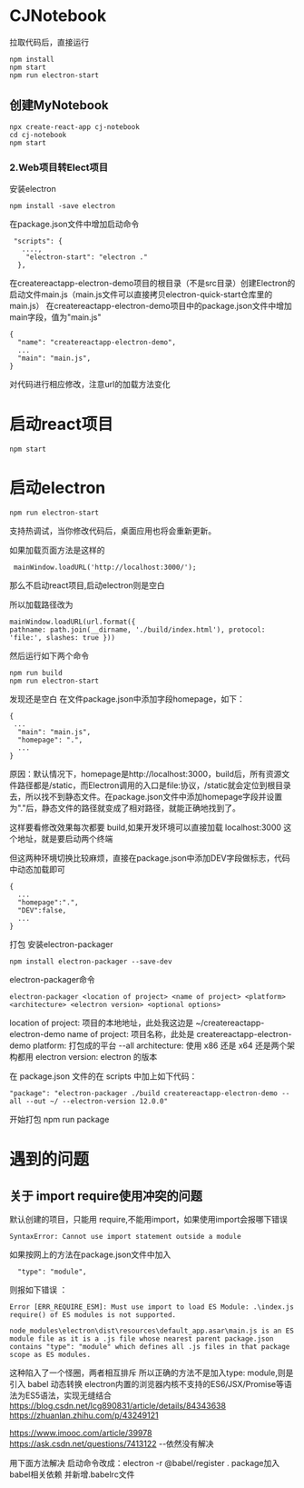 # CJNotebook
拉取代码后，直接运行
```
npm install
npm start
npm run electron-start
```

## 创建MyNotebook
```
npx create-react-app cj-notebook
cd cj-notebook
npm start
```
### 2.Web项目转Elect项目
安装electron
```
npm install -save electron
```

在package.json文件中增加启动命令
```
 "scripts": {
   ....,
    "electron-start": "electron ."
  },
```

在createreactapp-electron-demo项目的根目录（不是src目录）创建Electron的启动文件main.js（main.js文件可以直接拷贝electron-quick-start仓库里的main.js）
在createreactapp-electron-demo项目中的package.json文件中增加main字段，值为"main.js"
```
{
  "name": "createreactapp-electron-demo",
  ...
  "main": "main.js",
}
```

对代码进行相应修改，注意url的加载方法变化

# 启动react项目
```
npm start
```
# 启动electron
```
npm run electron-start
```
支持热调试，当你修改代码后，桌面应用也将会重新更新。

如果加载页面方法是这样的
```
 mainWindow.loadURL('http://localhost:3000/');
```
那么不启动react项目,启动electron则是空白

所以加载路径改为
```
mainWindow.loadURL(url.format({
pathname: path.join(__dirname, './build/index.html'), protocol: 'file:', slashes: true }))
```
然后运行如下两个命令
```
npm run build
npm run electron-start
```
发现还是空白
在文件package.json中添加字段homepage，如下：
```
{
 ...
  "main": "main.js",
  "homepage": ".",
  ...
}
```

原因：默认情况下，homepage是http://localhost:3000，build后，所有资源文件路径都是/static，而Electron调用的入口是file:协议，/static就会定位到根目录去，所以找不到静态文件。在package.json文件中添加homepage字段并设置为"."后，静态文件的路径就变成了相对路径，就能正确地找到了。

这样要看修改效果每次都要 build,如果开发环境可以直接加载 localhost:3000 这个地址，就是要启动两个终端

但这两种环境切换比较麻烦，直接在package.json中添加DEV字段做标志，代码中动态加载即可
```
{
  ...
  "homepage":".",
  "DEV":false,
  ...
}
```

打包
安装electron-packager
```
npm install electron-packager --save-dev
```

electron-packager命令
```
electron-packager <location of project> <name of project> <platform> <architecture> <electron version> <optional options>
```
location of project: 项目的本地地址，此处我这边是 ~/createreactapp-electron-demo
name of project: 项目名称，此处是 createreactapp-electron-demo
platform: 打包成的平台 --all
architecture: 使用 x86 还是 x64 还是两个架构都用
electron version: electron 的版本

在 package.json 文件的在 scripts 中加上如下代码：
```
"package": "electron-packager ./build createreactapp-electron-demo --all --out ~/ --electron-version 12.0.0"
```

开始打包
npm run package


# 遇到的问题
## 关于 import require使用冲突的问题
默认创建的项目，只能用 require,不能用import，如果使用import会报哪下错误
```
SyntaxError: Cannot use import statement outside a module
```
如果按网上的方法在package.json文件中加入
```
  "type": "module",
```
则报如下错误 ：
```
Error [ERR_REQUIRE_ESM]: Must use import to load ES Module: .\index.js  require() of ES modules is not supported.

node_modules\electron\dist\resources\default_app.asar\main.js is an ES module file as it is a .js file whose nearest parent package.json contains "type": "module" which defines all .js files in that package scope as ES modules.
```
这种陷入了一个怪圈，两者相互排斥
所以正确的方法不是加入type: module,则是引入 babel 动态转换 electron内置的浏览器内核不支持的ES6/JSX/Promise等语法为ES5语法，实现无缝结合
https://blog.csdn.net/lcg890831/article/details/84343638
https://zhuanlan.zhihu.com/p/43249121

https://www.imooc.com/article/39978
https://ask.csdn.net/questions/7413122 --依然没有解决


用下面方法解决
启动命令改成：electron -r @babel/register .
package加入babel相关依赖
并新增.babelrc文件
